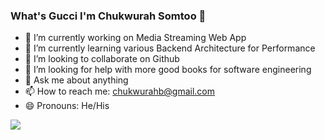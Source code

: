 ### What's Gucci I'm Chukwurah Somtoo 👋

- 🔭 I’m currently working on Media Streaming Web App
- 🌱 I’m currently learning various Backend Architecture for Performance
- 👯 I’m looking to collaborate on Github
- 🤔 I’m looking for help with more good books for software engineering
- 💬 Ask me about anything
- 📫 How to reach me: chukwurahb@gmail.com
- 😄 Pronouns: He/His
<img src="https://github-readme-stats.vercel.app/api?username=somtooo&&show_icons=true&title_color=ffffff&icon_color=bb2acf&text_color=daf7dc&bg_color=151515">

